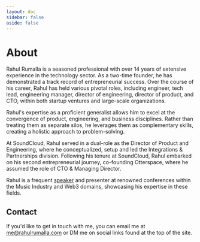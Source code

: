 ```yaml
---
layout: doc
sidebar: false
aside: false
---
```


# About

Rahul Rumalla is a seasoned professional with over 14 years of extensive experience in the technology sector. As a two-time founder, he has demonstrated a track record of entrepreneurial success. Over the course of his career, Rahul has held various pivotal roles, including engineer, tech lead, engineering manager, director of engineering, director of product, and CTO, within both startup ventures and large-scale organizations.

Rahul's expertise as a proficient generalist allows him to excel at the convergence of product, engineering, and business disciplines. Rather than treating them as separate silos, he leverages them as complementary skills, creating a holistic approach to problem-solving.

At SoundCloud, Rahul served in a dual-role as the Director of Product and Engineering, where he conceptualized, setup and led the Integrations & Partnerships division. Following his tenure at SoundCloud, Rahul embarked on his second entrepreneurial journey, co-founding Otterspace, where he assumed the role of CTO & Managing Director.

Rahul is a frequent [speaker](/talks) and presenter at renowned conferences within the Music Industry and Web3 domains, showcasing his expertise in these fields.

## Contact
If you'd like to get in touch with me, you can email me at [me@rahulrumalla.com](mailto:me@rahulrumalla.com) or DM me on social links found at the top of the site.